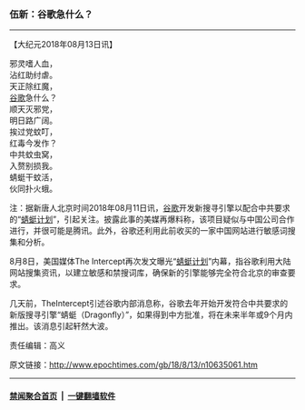 ### 伍新：谷歌急什么？
------------------------

<p>【大纪元2018年08月13日讯】</p>
<p>邪灵嗜人血，<br />
沾红助纣虐。<br />
天正除红魔，<br />
<a href="http://www.epochtimes.com/gb/tag/%E8%B0%B7%E6%AD%8C.html">谷歌</a>急什么？<br />
顺天灭邪党，<br />
明日路广阔。<br />
挨过党蚊叮，<br />
红毒今发作？<br />
中共蚊虫窝，<br />
入赘别损我。<br />
蜻蜓干蚊活，<br />
伙同扑火蛾。</p>
<p>注：据新唐人北京时间2018年08月11日讯，<a href="http://www.epochtimes.com/gb/tag/%E8%B0%B7%E6%AD%8C.html">谷歌</a>开发新搜寻引擎以配合中共要求的“<a href="http://www.epochtimes.com/gb/tag/%E8%9C%BB%E8%9C%93%E8%AE%A1%E5%88%92.html">蜻蜓计划</a>”，引起关注。披露此事的美媒再爆料称，该项目疑似与中国公司合作进行，并很可能是腾讯。此外，谷歌还利用此前收买的一家中国网站进行敏感词搜集和分析。</p>
<p>8月8日，美国媒体The Intercept再次发文曝光“<a href="http://www.epochtimes.com/gb/tag/%E8%9C%BB%E8%9C%93%E8%AE%A1%E5%88%92.html">蜻蜓计划</a>”内幕，指谷歌利用大陆网站搜集资讯，以建立敏感和禁搜词库，确保新的引擎能够完全符合北京的审查要求。</p>
<p>几天前，TheIntercept引述谷歌内部消息称，谷歌去年开始开发符合中共要求的新版搜寻引擎“蜻蜓（Dragonfly）”，如果得到中方批准，将在未来半年或9个月内推出。该消息引起轩然大波。</p>
<p>责任编辑：高义</p>

原文链接：http://www.epochtimes.com/gb/18/8/13/n10635061.htm


------------------------
#### [禁闻聚合首页](https://github.com/gfw-breaker/banned-news/blob/master/README.md) &nbsp;|&nbsp;  [一键翻墙软件](https://github.com/gfw-breaker/nogfw/blob/master/README.md)
